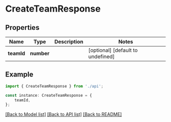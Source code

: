 # CreateTeamResponse


## Properties

Name | Type | Description | Notes
------------ | ------------- | ------------- | -------------
**teamId** | **number** |  | [optional] [default to undefined]

## Example

```typescript
import { CreateTeamResponse } from './api';

const instance: CreateTeamResponse = {
    teamId,
};
```

[[Back to Model list]](../README.md#documentation-for-models) [[Back to API list]](../README.md#documentation-for-api-endpoints) [[Back to README]](../README.md)
